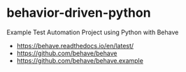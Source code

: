 # behavior-driven-python
Example Test Automation Project using Python with Behave

* https://behave.readthedocs.io/en/latest/
* https://github.com/behave/behave
* https://github.com/behave/behave.example

